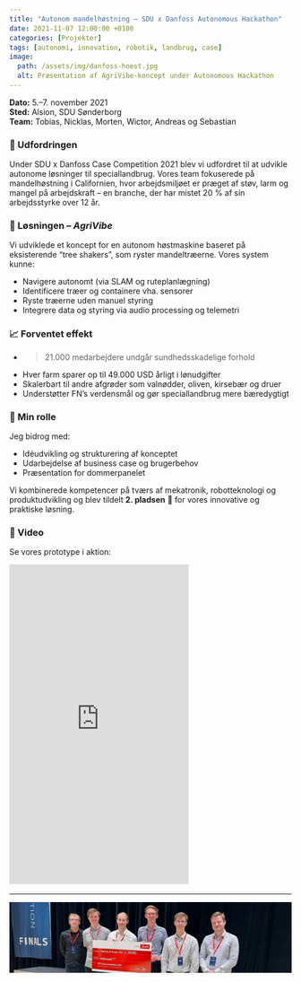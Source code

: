 ```yaml
---
title: "Autonom mandelhøstning – SDU x Danfoss Autonomous Hackathon"
date: 2021-11-07 12:00:00 +0100
categories: [Projekter]
tags: [autonomi, innovation, robotik, landbrug, case]
image:
  path: /assets/img/danfoss-hoest.jpg
  alt: Præsentation af AgriVibe-koncept under Autonomous Hackathon
---
```


**Dato:** 5.–7. november 2021  
**Sted:** Alsion, SDU Sønderborg  
**Team:** Tobias, Nicklas, Morten, Wictor, Andreas og Sebastian

### 🎯 Udfordringen

Under SDU x Danfoss Case Competition 2021 blev vi udfordret til at udvikle autonome løsninger til speciallandbrug. Vores team fokuserede på mandelhøstning i Californien, hvor arbejdsmiljøet er præget af støv, larm og mangel på arbejdskraft – en branche, der har mistet 20 % af sin arbejdsstyrke over 12 år.

### 🔧 Løsningen – *AgriVibe*

Vi udviklede et koncept for en autonom høstmaskine baseret på eksisterende “tree shakers”, som ryster mandeltræerne. Vores system kunne:

- Navigere autonomt (via SLAM og ruteplanlægning)
- Identificere træer og containere vha. sensorer
- Ryste træerne uden manuel styring
- Integrere data og styring via audio processing og telemetri

### 📈 Forventet effekt

- >21.000 medarbejdere undgår sundhedsskadelige forhold
- Hver farm sparer op til 49.000 USD årligt i lønudgifter
- Skalerbart til andre afgrøder som valnødder, oliven, kirsebær og druer
- Understøtter FN’s verdensmål og gør speciallandbrug mere bæredygtigt

### 🧠 Min rolle

Jeg bidrog med:
- Idéudvikling og strukturering af konceptet
- Udarbejdelse af business case og brugerbehov
- Præsentation for dommerpanelet

Vi kombinerede kompetencer på tværs af mekatronik, robotteknologi og produktudvikling og blev tildelt **2. pladsen** 🥈 for vores innovative og praktiske løsning.

### 🎥 Video

Se vores prototype i aktion:

<iframe width="320" height="570" src="https://www.youtube.com/embed/MQzx-glS8Mw" title="Autonom høstmaskine - YouTube Short" frameborder="0" allowfullscreen></iframe>

---

![AgriVibe pitch](/assets/img/danfoss-hoest.jpg)
